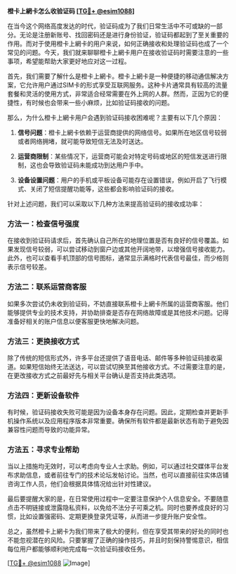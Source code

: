 **橙卡上網卡怎么收验证码 [[TG💪+ @esim1088](https://t.me/s/esim1088)]**

在当今这个网络高度发达的时代，验证码成为了我们日常生活中不可或缺的一部分。无论是注册新账号、找回密码还是进行身份验证，验证码都起到了至关重要的作用。而对于使用橙卡上網卡的用户来说，如何正确接收和处理验证码也成了一个常见的问题。今天，我们就来聊聊橙卡上網卡用户在接收验证码时需要注意的一些事项，希望能帮助大家更好地应对这一过程。

首先，我们需要了解什么是橙卡上網卡。橙卡上網卡是一种便捷的移动通信解决方案，它允许用户通过SIM卡的形式享受互联网服务。这种卡片通常具有较高的流量套餐和灵活的使用方式，非常适合经常需要在外上网的人群。然而，正因为它的便捷性，有时候也会带来一些小麻烦，比如验证码接收的问题。

那么，为什么橙卡上網卡用户会遇到验证码接收困难呢？主要有以下几个原因：

1. **信号问题**：橙卡上網卡依赖于运营商提供的网络信号。如果所在地区信号较弱或者网络拥堵，就可能导致短信无法及时送达。
   
2. **运营商限制**：某些情况下，运营商可能会对特定号码或地区的短信发送进行限制，这也会导致验证码未能成功到达用户手中。

3. **设备设置问题**：用户的手机或平板设备可能存在设置错误，例如开启了飞行模式、关闭了短信提醒功能等，这些都会影响验证码的接收。

针对上述问题，我们可以采取以下几种方法来提高验证码的接收成功率：

### 方法一：检查信号强度

在接收到验证码请求后，首先确认自己所在的地理位置是否有良好的信号覆盖。如果发现信号较弱，可以尝试移动到窗户边或其他开阔地带，以增强信号接收能力。此外，也可以查看手机顶部的信号图标，通常显示满格时代表信号最佳，而少格则表示信号较差。

### 方法二：联系运营商客服

如果多次尝试仍未收到验证码，不妨直接联系橙卡上網卡所属的运营商客服。他们能够提供专业的技术支持，并协助排查是否存在网络故障或是其他技术问题。记得准备好相关的账户信息以便客服更快地解决问题。

### 方法三：更换接收方式

除了传统的短信形式外，许多平台还提供了语音电话、邮件等多种验证码接收渠道。如果短信始终无法送达，可以尝试切换至其他接收方式。不过需要注意的是，在更改接收方式之前最好先与相关平台确认是否支持此类选项。

### 方法四：更新设备软件

有时候，验证码接收失败可能是因为设备本身存在问题。因此，定期检查并更新手机操作系统以及应用程序版本非常重要。确保所有软件都是最新状态有助于避免因兼容性问题而导致的功能异常。

### 方法五：寻求专业帮助

当以上措施均无效时，可以考虑向专业人士求助。例如，可以通过社交媒体平台发布求助信息，或者前往专门的技术论坛发帖讨论。当然，也可以直接前往实体店铺咨询工作人员，他们会根据具体情况给出针对性建议。

最后要提醒大家的是，在日常使用过程中一定要注意保护个人信息安全。不要随意点击不明链接或泄露隐私资料，以免给不法分子可乘之机。同时也要养成良好的习惯，比如设置强密码、定期更换登录凭证等，从而进一步提升账户安全性。

总之，虽然橙卡上網卡为我们带来了极大的便利，但在享受其带来的好处的同时也不能忽视潜在的风险。只要掌握了正确的操作技巧，并且时刻保持警惕意识，相信每位用户都能够顺利地完成每一次验证码接收任务。

[[TG💪+ @esim1088](https://t.me/s/esim1088) ![Image](https://i.postimg.cc/4NQfJmqS/Snipaste-2025-05-13-00-14-12.png)]